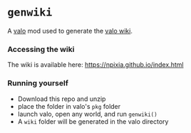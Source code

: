 # `genwiki`

A [valo](https://npixia.itch.io/valo) mod used to generate the [valo wiki](https://npixia.github.io/index.html).

### Accessing the wiki

The wiki is available here: https://npixia.github.io/index.html

### Running yourself

  - Download this repo and unzip
  - place the folder in valo's `pkg` folder
  - launch valo, open any world, and run `genwiki()`
  - A `wiki` folder will be generated in the valo directory


